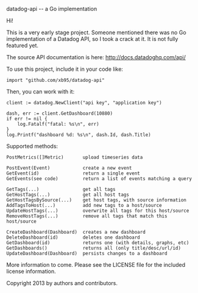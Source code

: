 datadog-api -- a Go implementation

Hi!

This is a very early stage project. Someone mentioned there was no Go
implementation of a Datadog API, so I took a crack at it. It is not
fully featured yet.

The source API documentation is here: <http://docs.datadoghq.com/api/>

To use this project, include it in your code like:

    import "github.com/xb95/datadog-api"

Then, you can work with it:

    client := datadog.NewClient("api key", "application key")
    
    dash, err := client.GetDashboard(10880)
    if err != nil {
        log.Fatalf("fatal: %s\n", err)
    }
    log.Printf("dashboard %d: %s\n", dash.Id, dash.Title)

Supported methods:

    PostMetrics([]Metric)       upload timeseries data
    
    PostEvent(Event)            create a new event
    GetEvent(id)                return a single event
    GetEvents(see code)         return a list of events matching a query
    
    GetTags(...)                get all tags
    GetHostTags(...)            get all host tags
    GetHostTagsBySource(...)    get host tags, with source information
    AddTagsToHost(...)          add new tags to a host/source
    UpdateHostTags(...)         overwrite all tags for this host/source
    RemoveHostTags(...)         remove all tags that match this host/source
    
    CreateDashboard(Dashboard)  creates a new dashboard
    DeleteDashboard(id)         deletes one dashboard
    GetDashboard(id)            returns one (with details, graphs, etc)
    GetDashboards()             returns all (only title/desc/url/id)
    UpdateDashboard(Dashboard)  persists changes to a dashboard

More information to come. Please see the LICENSE file for the included
license information.

Copyright 2013 by authors and contributors.
